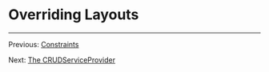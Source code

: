 Overriding Layouts
==================

---

Previous: [Constraints](5_constraints.md)

Next: [The CRUDServiceProvider](7_crudserviceprovider.md)
